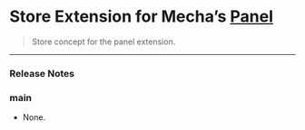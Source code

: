 Store Extension for Mecha&rsquo;s [Panel](https://github.com/mecha-cms/x.panel)
===============================================================================

> Store concept for the panel extension.

---

### Release Notes

### main

 - None.
